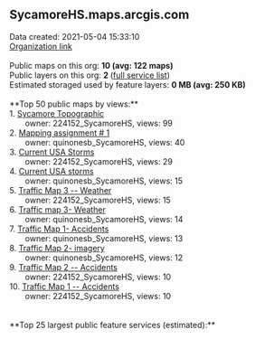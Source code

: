 <h2>SycamoreHS.maps.arcgis.com</h2> Data created: 2021-05-04 15:33:10 <br /><a target='new' href='https://SycamoreHS.maps.arcgis.com'>Organization link</a><br /><br />Public maps on this org: <b>10 (avg: 122 maps)</b><br />Public layers on this org: <b>2 </b>(<a target='new' href='https://services.arcgis.com/zJQlDRlM4u1ObrKl/ArcGIS/rest/services'>full service list</a>)<br />Estimated storaged used by feature layers: <b>0 MB (avg: 250 KB)</b><br /><br />**Top 50 public maps by views:**<br />  1. <a target='new' href='https://www.arcgis.com/home/item.html?id=dd6f31a4ec114291ba444154da68a077'>Sycamore Topographic</a> <br />  &nbsp;&nbsp;&nbsp;&nbsp; &nbsp;&nbsp;owner: 224152_SycamoreHS, views: 99<br />  2. <a target='new' href='https://www.arcgis.com/home/item.html?id=a63a95088c2949009993f609db7a0051'>Mapping assignment # 1</a> <br />  &nbsp;&nbsp;&nbsp;&nbsp; &nbsp;&nbsp;owner: quinonesb_SycamoreHS, views: 40<br />  3. <a target='new' href='https://www.arcgis.com/home/item.html?id=dc3d94ae9503489ab71b72c3cfc2b906'>Current USA Storms</a> <br />  &nbsp;&nbsp;&nbsp;&nbsp; &nbsp;&nbsp;owner: 224152_SycamoreHS, views: 29<br />  4. <a target='new' href='https://www.arcgis.com/home/item.html?id=a43119d38f0446ae9e40c7a8bc4a7e06'>Current USA storms</a> <br />  &nbsp;&nbsp;&nbsp;&nbsp; &nbsp;&nbsp;owner: quinonesb_SycamoreHS, views: 15<br />  5. <a target='new' href='https://www.arcgis.com/home/item.html?id=3bddef06d2014bfdaf4d08cfedc0cf48'>Traffic Map 3 -- Weather</a> <br />  &nbsp;&nbsp;&nbsp;&nbsp; &nbsp;&nbsp;owner: 224152_SycamoreHS, views: 15<br />  6. <a target='new' href='https://www.arcgis.com/home/item.html?id=2493a2b9cd2443fd8c46e5df4ed44473'>Traffic map 3- Weather</a> <br />  &nbsp;&nbsp;&nbsp;&nbsp; &nbsp;&nbsp;owner: quinonesb_SycamoreHS, views: 14<br />  7. <a target='new' href='https://www.arcgis.com/home/item.html?id=e49f139889074f16bf8d216da7eaeb74'>Traffic Map 1- Accidents</a> <br />  &nbsp;&nbsp;&nbsp;&nbsp; &nbsp;&nbsp;owner: quinonesb_SycamoreHS, views: 13<br />  8. <a target='new' href='https://www.arcgis.com/home/item.html?id=11c6cd801d7c41c5b6775db5b62d92d3'>Traffic Map 2- imagery</a> <br />  &nbsp;&nbsp;&nbsp;&nbsp; &nbsp;&nbsp;owner: quinonesb_SycamoreHS, views: 12<br />  9. <a target='new' href='https://www.arcgis.com/home/item.html?id=ffe9c1f563aa458fbd5b00f44c88beb6'>Traffic Map 2 -- Accidents</a> <br />  &nbsp;&nbsp;&nbsp;&nbsp; &nbsp;&nbsp;owner: 224152_SycamoreHS, views: 10<br />  10. <a target='new' href='https://www.arcgis.com/home/item.html?id=8d7f5ef5ae2f45d198f00472dc84ab4b'>Traffic Map 1 -- Accidents</a> <br />  &nbsp;&nbsp;&nbsp;&nbsp; &nbsp;&nbsp;owner: 224152_SycamoreHS, views: 10<br /><br /><br />**Top 25 largest public feature services (estimated):**<br />